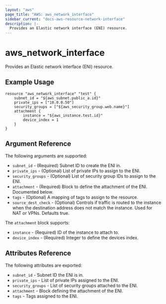 ```yaml
---
layout: "aws"
page_title: "AWS: aws_network_interface"
sidebar_current: "docs-aws-resource-network-interface"
description: |-
  Provides an Elastic network interface (ENI) resource.
---
```


# aws\_network\_interface

Provides an Elastic network interface (ENI) resource.

## Example Usage

```
resource "aws_network_interface" "test" {
    subnet_id = "${aws_subnet.public_a.id}"
	private_ips = ["10.0.0.50"]
	security_groups = ["${aws_security_group.web.name}"]
	attachment {
		instance = "${aws_instance.test.id}"
		device_index = 1
	}
}
```

## Argument Reference

The following arguments are supported:

* `subnet_id` - (Required) Subnet ID to create the ENI in.
* `private_ips` - (Optional) List of private IPs to assign to the ENI.
* `security_groups` - (Optional) List of security group IDs to assign to the ENI.
* `attachment` - (Required) Block to define the attachment of the ENI. Documented below.
* `tags` - (Optional) A mapping of tags to assign to the resource.
* `source_dest_check` - (Optional) Controls if traffic is routed to the instance when
  the destination address does not match the instance. Used for NAT or VPNs. Defaults true.

The `attachment` block supports:

* `instance` - (Required) ID of the instance to attach to.
* `device_index` - (Required) Integer to define the devices index.

## Attributes Reference

The following attributes are exported:

* `subnet_id` - Subnet ID the ENI is in.
* `private_ips` - List of private IPs assigned to the ENI.
* `security_groups` - List of security groups attached to the ENI.
* `attachment` - Block defining the attachment of the ENI.
* `tags` - Tags assigned to the ENI.
